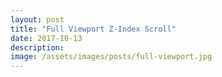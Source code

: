 ```yaml
---
layout: post
title: "Full Viewport Z-Index Scroll"
date: 2017-10-13
description: 
image: /assets/images/posts/full-viewport.jpg
---
```

